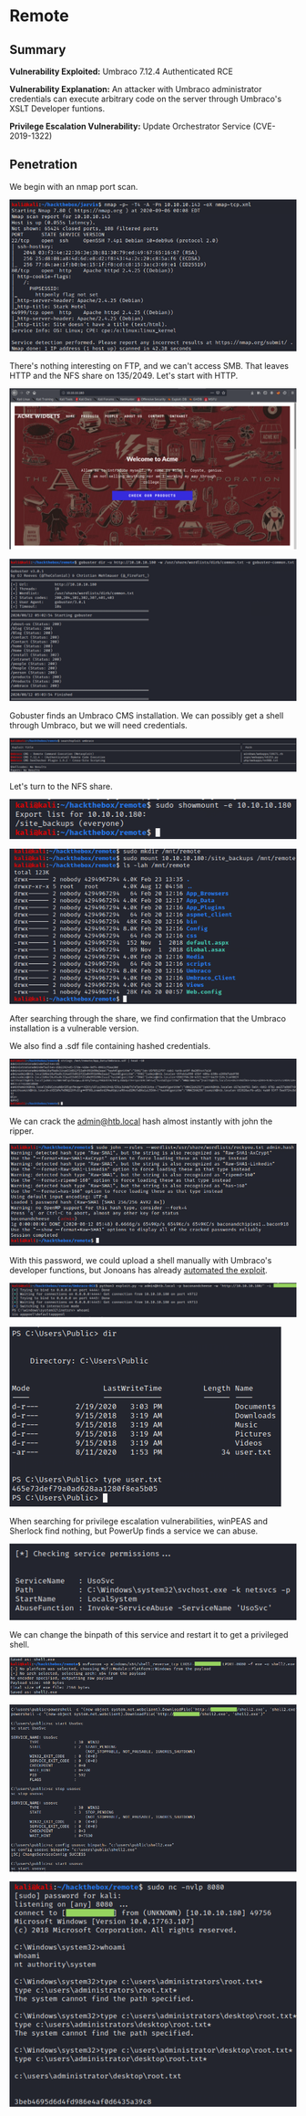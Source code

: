 # Remote

## Summary

**Vulnerability Exploited:** Umbraco 7.12.4 Authenticated RCE

**Vulnerability Explanation:** An attacker with Umbraco administrator credentials can execute arbitrary code on the server through Umbraco's XSLT Developer funtions.

**Privilege Escalation Vulnerability:** Update Orchestrator Service (CVE-2019-1322)

## Penetration

We begin with an nmap port scan.

![](screenshots/nmap-tcp.png)

There's nothing interesting on FTP, and we can't access SMB. That leaves HTTP and the NFS share on 135/2049\. Let's start with HTTP.

![](screenshots/homepage.png)

![](screenshots/gobuster-common.png)

Gobuster finds an Umbraco CMS installation. We can possibly get a shell through Umbraco, but we will need credentials.

![](screenshots/searchsploit-umbraco.png)

Let's turn to the NFS share.

![](screenshots/showmount.png)

![](screenshots/mount-site-backups.png)

After searching through the share, we find confirmation that the Umbraco installation is a vulnerable version.

We also find a .sdf file containing hashed credentials.

![](screenshots/strings-sdf.png)

We can crack the admin@htb.local hash almost instantly with john the ripper.

![](screenshots/crack-admin-hash.png)

With this password, we could upload a shell manually with Umbraco's developer functions, but Jonoans has already [automated the exploit](https://github.com/Jonoans/Umbraco-RCE).

![](screenshots/umbraco-exploit.png)

![](screenshots/user-flag.png)

When searching for privilege escalation vulnerabilities, winPEAS and Sherlock find nothing, but PowerUp finds a service we can abuse.

![](screenshots/powerup-usosvc.png)

We can change the binpath of this service and restart it to get a privileged shell.

![](screenshots/msfvenom-payload2.png)

![](screenshots/usosvc-exploit.png)

![](screenshots/system-proof.png)